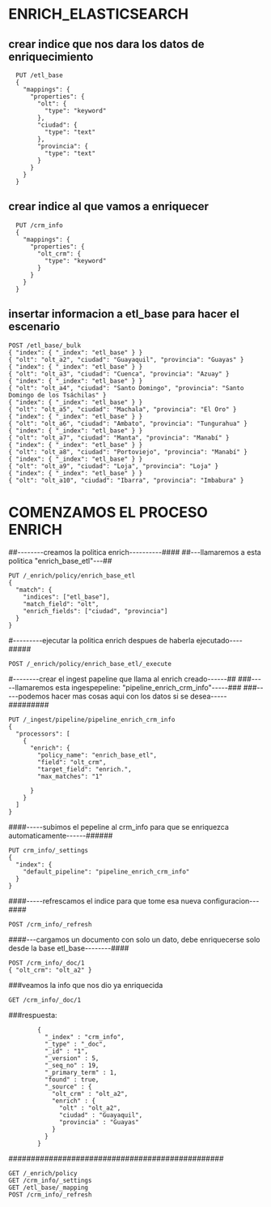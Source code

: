 # ENRICH_ELASTICSEARCH


## crear indice que nos dara los datos de enriquecimiento ##


      PUT /etl_base
      {
        "mappings": {
          "properties": {
            "olt": {
              "type": "keyword"
            },
            "ciudad": {
              "type": "text"
            },
            "provincia": {
              "type": "text"
            }
          }
        }
      }
      
## crear indice al que vamos a enriquecer

      PUT /crm_info
      {
        "mappings": {
          "properties": {
            "olt_crm": {
              "type": "keyword"
            }
          }
        }
      }

## insertar informacion a etl_base para hacer el escenario


    POST /etl_base/_bulk
    { "index": { "_index": "etl_base" } }
    { "olt": "olt_a2", "ciudad": "Guayaquil", "provincia": "Guayas" }
    { "index": { "_index": "etl_base" } }
    { "olt": "olt_a3", "ciudad": "Cuenca", "provincia": "Azuay" }
    { "index": { "_index": "etl_base" } }
    { "olt": "olt_a4", "ciudad": "Santo Domingo", "provincia": "Santo Domingo de los Tsáchilas" }
    { "index": { "_index": "etl_base" } }
    { "olt": "olt_a5", "ciudad": "Machala", "provincia": "El Oro" }
    { "index": { "_index": "etl_base" } }
    { "olt": "olt_a6", "ciudad": "Ambato", "provincia": "Tungurahua" }
    { "index": { "_index": "etl_base" } }
    { "olt": "olt_a7", "ciudad": "Manta", "provincia": "Manabí" }
    { "index": { "_index": "etl_base" } }
    { "olt": "olt_a8", "ciudad": "Portoviejo", "provincia": "Manabí" }
    { "index": { "_index": "etl_base" } }
    { "olt": "olt_a9", "ciudad": "Loja", "provincia": "Loja" }
    { "index": { "_index": "etl_base" } }
    { "olt": "olt_a10", "ciudad": "Ibarra", "provincia": "Imbabura" }



# COMENZAMOS EL PROCESO ENRICH #
##--------creamos la politica enrich----------####
##---llamaremos a esta politica "enrich_base_etl"---##


    PUT /_enrich/policy/enrich_base_etl
    {
      "match": {
        "indices": ["etl_base"],
        "match_field": "olt",
        "enrich_fields": ["ciudad", "provincia"]
      }
    }
    
#---------ejecutar la politica enrich despues de haberla ejecutado----#####

    POST /_enrich/policy/enrich_base_etl/_execute


#--------crear el ingest papeline que llama al enrich creado------##
###-----llamaremos esta ingespepeline: "pipeline_enrich_crm_info"-----###
###-----podemos hacer mas cosas aqui con los datos si se desea-----#########

    PUT /_ingest/pipeline/pipeline_enrich_crm_info
    {
      "processors": [
        {
          "enrich": {
            "policy_name": "enrich_base_etl",
            "field": "olt_crm",
            "target_field": "enrich.",
            "max_matches": "1"
            
          }
        }
      ]
    }
####-----subimos el pepeline al crm_info para que se enriquezca automaticamente------######

    PUT crm_info/_settings
    {
      "index": {
        "default_pipeline": "pipeline_enrich_crm_info"
      }
    }

####-----refrescamos el indice para que tome esa nueva configuracion---####

    POST /crm_info/_refresh
####---cargamos un documento con solo un dato, debe enriquecerse solo desde la base etl_base--------####

    POST /crm_info/_doc/1
    { "olt_crm": "olt_a2" }
    
###veamos la info que nos dio ya enriquecida

    GET /crm_info/_doc/1
    
###respuesta:

            {
              "_index" : "crm_info",
              "_type" : "_doc",
              "_id" : "1",
              "_version" : 5,
              "_seq_no" : 19,
              "_primary_term" : 1,
              "found" : true,
              "_source" : {
                "olt_crm" : "olt_a2",
                "enrich" : {
                  "olt" : "olt_a2",
                  "ciudad" : "Guayaquil",
                  "provincia" : "Guayas"
                }
              }
            }


################################################

    GET /_enrich/policy
    GET /crm_info/_settings
    GET /etl_base/_mapping
    POST /crm_info/_refresh
